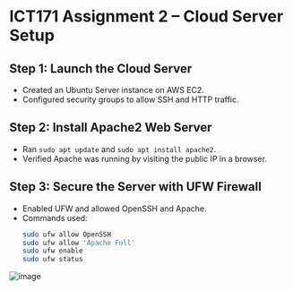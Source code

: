 # ICT171 Assignment 2 – Cloud Server Setup

## Step 1: Launch the Cloud Server
- Created an Ubuntu Server instance on AWS EC2.
- Configured security groups to allow SSH and HTTP traffic.

## Step 2: Install Apache2 Web Server
- Ran `sudo apt update` and `sudo apt install apache2`.
- Verified Apache was running by visiting the public IP in a browser.

## Step 3: Secure the Server with UFW Firewall
- Enabled UFW and allowed OpenSSH and Apache.
- Commands used:
  ```bash
  sudo ufw allow OpenSSH
  sudo ufw allow 'Apache Full'
  sudo ufw enable
  sudo ufw status
![image](https://github.com/user-attachments/assets/bd355fc6-c966-485a-8d28-749fac9bcda4)
